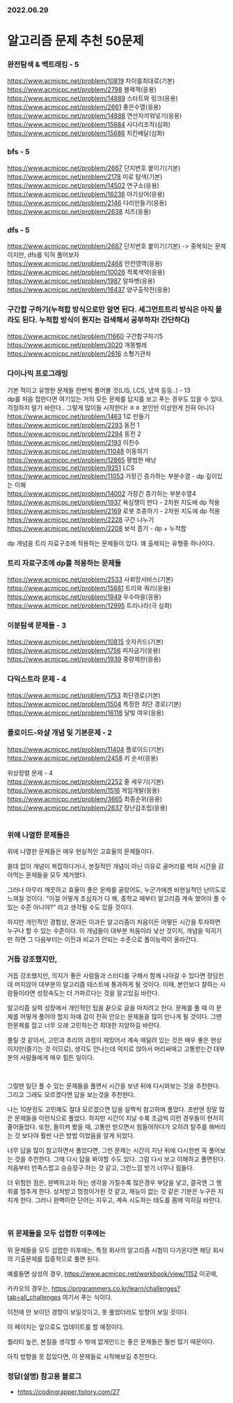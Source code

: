 ​
### 2022.06.29
# 알고리즘 문제 추천 50문제

### 완전탐색 & 백트래킹 - 5
https://www.acmicpc.net/problem/10819 차이를최대로(기본)       </br>
https://www.acmicpc.net/problem/2798 블랙잭(응용)            </br>
https://www.acmicpc.net/problem/14889 스타트와 링크(응용)      </br>
https://www.acmicpc.net/problem/2661 좋은수열(응용)           </br>
https://www.acmicpc.net/problem/14888 연산자끼워넣기(응용)      </br>
https://www.acmicpc.net/problem/15684 사다리조작(심화)        </br>
https://www.acmicpc.net/problem/15686 치킨배달(심화)          </br>

### bfs - 5
https://www.acmicpc.net/problem/2667 단지번호 붙이기(기본)      </br>
https://www.acmicpc.net/problem/2178 미로 탐색(기본)          </br>
https://www.acmicpc.net/problem/14502 연구소(응용)           </br>
https://www.acmicpc.net/problem/16236 아기상어(응용)          </br>
https://www.acmicpc.net/problem/2146 다리만들기(응용)          </br>
https://www.acmicpc.net/problem/2638 치즈(응용)             </br>

### dfs - 5
https://www.acmicpc.net/problem/2667 단지번호 붙이기(기본) -> 중복되는 문제이지만, dfs를 익혀 풀어보자      </br>
https://www.acmicpc.net/problem/2468 안전영역(응용)                                           </br>
https://www.acmicpc.net/problem/10026 적록색약(응용)                                          </br>
https://www.acmicpc.net/problem/1987 알파벳(응용)                                            </br>
https://www.acmicpc.net/problem/16437 양구출작전(응용)                                         </br>

### 구간합 구하기(누적합 방식으로만 알면 된다. 세그먼트트리 방식은 아직 몰라도 된다. 누적합 방식이 뭔지는 검색해서 공부하자! 간단하다)   </br>
https://www.acmicpc.net/problem/11660 구간합구하기5                                                 </br>
https://www.acmicpc.net/problem/3020 개똥벌레                                                      </br>
https://www.acmicpc.net/problem/2616 소형기관차                                                     </br>

### 다이나믹 프로그래밍
기본 적이고 유명한 문제들 한번씩 풀어볼 것(LIS, LCS, 냅색 등등..) - 13                          </br>
dp를 처음 접한다면 여기있는 거의 모든 문제를 답지를 보고 푸는 경우도 있을 수 있다.                      </br>
걱정하지 말기 바란다.. 그렇게 많이들 시작한다! ㅎㅎ 본인만 이상한게 전혀 아니다                         </br>
https://www.acmicpc.net/problem/1463 1로 만들기                                    </br>
https://www.acmicpc.net/problem/2293 동전 1                                      </br>
https://www.acmicpc.net/problem/2294 동전 2                                      </br>
https://www.acmicpc.net/problem/2193 이친수                                       </br>
https://www.acmicpc.net/problem/11048 이동하기                                     </br>
https://www.acmicpc.net/problem/12865 평범한 배낭                                  </br>
https://www.acmicpc.net/problem/9251 LCS                                        </br>
https://www.acmicpc.net/problem/11053 가장긴 증가하는 부분수열 - dp 깊이있는 이해           </br>
https://www.acmicpc.net/problem/14002 가장긴 증가하는 부분수열4                         </br>
https://www.acmicpc.net/problem/1937 욕심쟁이 판다 - 2차원 지도에 dp 적용                </br>
https://www.acmicpc.net/problem/2169 로봇 조종하기 - 2차원 지도에 dp 적용                </br>
https://www.acmicpc.net/problem/2228 구간 나누기                                   </br>
https://www.acmicpc.net/problem/2208 보석 줍기 - dp + 누적합                         </br>

dp 개념을 트리 자료구조에 적용하는 문제들이 있다. 꽤 출제되는 유형중 하나이다.                          </br>
### 트리 자료구조에 dp를 적용하는 문제들                                                   </br>
https://www.acmicpc.net/problem/2533 사회망서비스(기본)                               </br>
https://www.acmicpc.net/problem/15681 트리와 쿼리(응용)                              </br>
https://www.acmicpc.net/problem/1949 우수마을(응용)                                  </br>
https://www.acmicpc.net/problem/12995 트리나라(극 심화)                              </br>

### 이분탐색 문제들 - 3                                                                </br>
https://www.acmicpc.net/problem/10815 숫자카드(기본)                                  </br>
https://www.acmicpc.net/problem/1756 피자굽기(응용)                                   </br>
https://www.acmicpc.net/problem/1939 중량제한(응용)                                   </br>

### 다익스트라 문제 - 4
https://www.acmicpc.net/problem/1753 최단경로(기본)                                  </br>
https://www.acmicpc.net/problem/1504 특정한 최단 경로(기본)                            </br>
https://www.acmicpc.net/problem/16118 달빛 여우(응용)                                </br>

### 플로이드-와샬 개념 및 기본문제 - 2                                                  </br>
https://www.acmicpc.net/problem/11404 플로이드(기본)                               </br>
https://www.acmicpc.net/problem/2458 키 순서(응용)                                </br>

위상정렬 문제 - 4                                                                 </br>
https://www.acmicpc.net/problem/2252 줄 세우기(기본)                              </br>
https://www.acmicpc.net/problem/1516 게임개발(응용)                               </br>
https://www.acmicpc.net/problem/3665 최종순위(응용)                               </br>
https://www.acmicpc.net/problem/2637 장난감조립(응용)                              </br>
​

### 위에 나열한 문제들은
위에 나열한 문제들은 매우 현실적인 고효율의 문제들이다.

쓸데 없이 개념이 복잡하다거나, 본질적인 개념이 아닌 이유로 골머리를 썩혀 시간을 갉아먹는 문제들을 모두 제거했다.

그러나 아무리 깨끗하고 효율이 좋은 문제를 골랐어도, 누군가에겐 비현실적인 난이도로 느껴질 것이다. "이걸 어떻게 초심자가 다 해, 중학교 때부터 알고리즘 계속 했어야 풀 수 있는 수준 아니야?" 라고 생각될 수도 있을 것이다.

하지만 개인적인 경험상, 문과든 이과든 알고리즘이 처음이든 어떻든 시간을 투자하면 누구나 할 수 있는 수준이다. 이 개념들이 대부분 처음이라 낯선 것이지, 개념을 익히기만 하면 그 다음부터는 이전과 비교가 안되는 수준으로 풀이능력이 올라간다.


### 거듭 강조했지만,
거듭 강조했지만, 의지가 좋은 사람들과 스터디를 구해서 함께 나아갈 수 있다면 장담컨데 머지않아 대부분의 알고리즘 테스트에 통과하게 될 것이다. 이때, 본인보다 잘하는 사람들이라면 성장속도는 더 가파르다는 것을 알고있길 바란다.

알고리즘 실력 성장에서 개인적인 팁을 끝으로 글을 마치려고 한다. 문제를 풀 때 이 문제를 어떻게 풀어야 할지 아얘 감이 전혀 안오는 문제들을 많이 만나게 될 것이다. 그땐 한문제를 잡고 너무 오래 고민하는건 최대한 지양하길 바란다.

풀릴 것 같아서, 고민과 추리의 과정이 재밌어서 계속 매달려 있는 것은 매우 좋은 현상이지만(즐기는 것 이므로), 생각도 안나는데 억지로 앉아서 머리싸매고 고통받는건 대부분의 사람들에게 매우 힘든 일이다.

​

그럴땐 일단 풀 수 있는 문제들을 풀면서 시간을 보낸 뒤에 다시와보는 것을 추천한다. 그리고 그래도 모르겠다면 답을 보는것을 추천한다.

나는 10분정도 고민해도 절대 모르겠으면 답을 살짝씩 참고하며 풀었다. 초반엔 정말 많은 문제들을 이런식으로 풀었다. 하지만 시간이 지날 수록 조금씩 이런 경우들이 현저히 줄어들었다. 또한, 돌이켜 봤을 때, 고통만 받으면서 힘들어하다가 오히려 탈주를 해버리는 것 보다야 훨씬 나은 방법 이었음을 알게 되었다.

너무 답을 많이 참고하면서 풀었다면, 그런 문제는 시간이 지난 뒤에 다시한번 꼭 풀어보는 것을 추천한다. 그때 다시 답을 봐야할 수도 있다. 그럼 다시 보고 이해하고 풀면된다. 처음부터 만족스럽고 승승장구 하는 것 같고, 그런느낌 받기 너무나 힘들다.

더 위험한 점은, 완벽하고자 하는 생각을 가질수록 많은경우 부담을 낳고, 결국엔 그 행위를 멈추게 한다. 상처받고 멍청이가된 것 같고, 재능이 없는 것 같은 기분은 누구든 지치게 한다. 그러니 완벽이란 단어는 지우고, 계속 시도하는 태도를 몸에 익히길 바란다.

​
### 위 문제들을 모두 섭렵한 이후에는
위 문제들을 모두 섭렵한 이후에는, 특정 회사의 알고리즘 시험이 다가온다면 해당 회사의 기출문제를 집중적으로 풀면 된다.

예를들면 삼성의 경우, https://www.acmicpc.net/workbook/view/1152 이곳에,

카카오의 경우는, https://programmers.co.kr/learn/challenges?tab=all_challenges 여기서 푸는 식이다.

이전에 안 보이던 경향이 보일것이고, 못 풀었더라도 방향이 보일 것이다.

이 페이지는 앞으로도 업데이트를 할 예정이다.

퀄리티 높은, 본질을 생각할 수 밖에 없게만드는 좋은 문제들은 훨씬 많기 때문이다.

아직 방향을 못 잡았다면, 이 문제들로 시작해보길 추천한다.


### 정답(설명) 참고용 블로그
- https://codingrapper.tistory.com/27

​